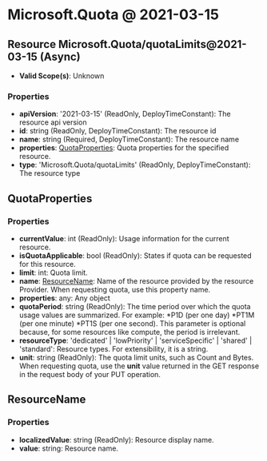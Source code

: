 # Microsoft.Quota @ 2021-03-15

## Resource Microsoft.Quota/quotaLimits@2021-03-15 (Async)
* **Valid Scope(s)**: Unknown
### Properties
* **apiVersion**: '2021-03-15' (ReadOnly, DeployTimeConstant): The resource api version
* **id**: string (ReadOnly, DeployTimeConstant): The resource id
* **name**: string (Required, DeployTimeConstant): The resource name
* **properties**: [QuotaProperties](#quotaproperties): Quota properties for the specified resource.
* **type**: 'Microsoft.Quota/quotaLimits' (ReadOnly, DeployTimeConstant): The resource type

## QuotaProperties
### Properties
* **currentValue**: int (ReadOnly): Usage information for the current resource.
* **isQuotaApplicable**: bool (ReadOnly): States if quota can be requested for this resource.
* **limit**: int: Quota limit.
* **name**: [ResourceName](#resourcename): Name of the resource provided by the resource Provider. When requesting quota, use this property name.
* **properties**: any: Any object
* **quotaPeriod**: string (ReadOnly): The time period over which the quota usage values are summarized. For example:
*P1D (per one day)
*PT1M (per one minute)
*PT1S (per one second).
This parameter is optional because, for some resources like compute, the period is irrelevant.
* **resourceType**: 'dedicated' | 'lowPriority' | 'serviceSpecific' | 'shared' | 'standard': Resource types. For extensibility, it is a string.
* **unit**: string (ReadOnly): The quota limit units, such as Count and Bytes. When requesting quota, use the **unit** value returned in the GET response in the request body of your PUT operation.

## ResourceName
### Properties
* **localizedValue**: string (ReadOnly): Resource display name.
* **value**: string: Resource name.

